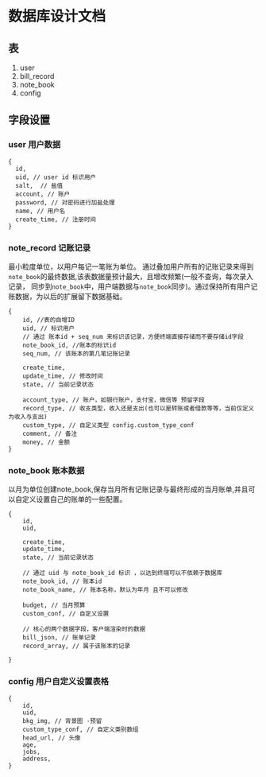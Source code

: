 # 数据库设计文档
## 表
1. user
2. bill_record
3. note_book
4. config

## 字段设置
### user 用户数据

```
{
  id, 
  uid, // user id 标识用户
  salt,  // 盐值 
  account, // 账户
  password, // 对密码进行加盐处理
  name, // 用户名 
  create_time, // 注册时间 
}
```
### note_record 记账记录
最小粒度单位，以用户每记一笔账为单位。
通过叠加用户所有的记账记录来得到`note_book`的最终数据,该表数据量预计最大，且增改频繁(一般不查询，每次录入记录，
同步到`note_book`中，用户端数据与`note_book`同步)。通过保持所有用户记账数据，为以后的扩展留下数据基础。

```
{
    id, //表的自增ID
    uid, // 标识用户
    // 通过 账本id + seq_num 来标识该记录，方便终端直接存储而不要存储id字段
    note_book_id, //账本的标识id
    seq_num, // 该账本的第几笔记账记录

    create_time,
    update_time, // 修改时间
    state, // 当前记录状态

    account_type, // 账户，如银行账户，支付宝，微信等 预留字段
    record_type, // 收支类型，收入还是支出(也可以是转账或者借款等等，当前仅定义为收入与支出)
    custom_type, // 自定义类型 config.custom_type_conf
    comment, // 备注
    money, // 金额
}
```
### note_book 账本数据
以月为单位创建note_book,保存当月所有记账记录与最终形成的当月账单,并且可以自定义设置自己的账单的一些配置。
```
{
    id,
    uid,

    create_time,
    update_time,
    state, // 当前记录状态

    // 通过 uid 与 note_book_id 标识 ，以达到终端可以不依赖于数据库
    note_book_id, // 账本id
    note_book_name, // 账本名称，默认为年月 且不可以修改

    budget, // 当月预算
    custom_conf, // 自定义设置

    // 核心的两个数据字段，客户端渲染时的数据
    bill_json, // 账单记录
    record_array, // 属于该账本的记录

}
```

### config 用户自定义设置表格

```
{
    id,
    uid,
    bkg_img, // 背景图 -预留
    custom_type_conf, // 自定义类别数组
    head_url, // 头像
    age,
    jobs,
    address,
}
```

